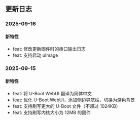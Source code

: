 ## 更新日志

### 2025-09-16

#### 新特性

- feat: 修改更新固件时的串口输出日志
- feat: 支持启动 uImage

### 2025-09-15

#### 新特性

- feat: 将 U-Boot WebUI 翻译为简体中文
- feat: 优化 U-Boot WebUI，添加侧边导航栏，切换为深色背景
- feat: 支持刷写更大的 U-Boot 文件（不超过 1024KB）
- feat: 支持刷写内核大小为 12MB 的固件
